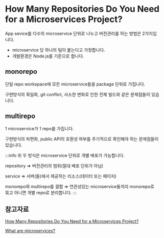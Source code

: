 # How Many Repositories Do You Need for a Microservices Project?

App sevice를 다수의 microservice 단위로 나누고 버전관리를 하는 방법은 2가지입니다.

- microservice 당 하나의 팀이 붙는다고 가정합니다.
- 개발환경은 Node.js를 기준으로 합니다.

## monorepo

단일 repo workspace에 모든 microservice들을 package 단위로 가집니다.

구현방식의 획일화, git conflict, 사소한 변화로 인한 전체 빌드와 같은 문제점들이 있습니다.

## multirepo

1 microservice가 1 repo를 가집니다.

구현방식의 파편화, public API의 호환성 여부를 주기적으로 확인해야 하는 문제점들이 있습니다.

:::info
위 두 방식은 microservice 단위로 개별 배포가 가능합니다.

repository ⇒ 버전관리의 범위(절대 배포 단위가 아님)

service ⇒ 서버(들)에서 제공하는 리소스(데이터 또는 페이지)

monorepo와 multirepo를 결합 ⇒ 연관성있는 microservice들끼리 monorepo로 묶고 아니면 개별 repo로 분리합니다.
:::

## 참고자료

[How Many Repositories Do You Need for a Microservices Project?](https://levelup.gitconnected.com/how-many-repositories-do-you-need-for-a-microservices-project-b5c991aa440)

[What are microservices?](https://microservices.io/)

